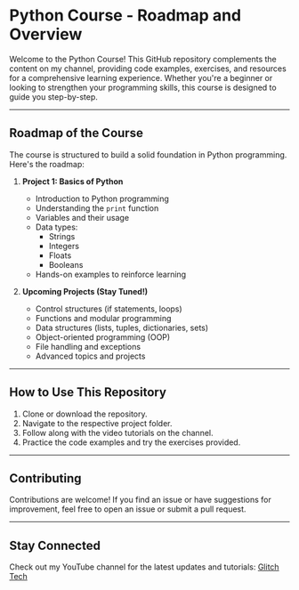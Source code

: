# Python Course - Roadmap and Overview

Welcome to the Python Course! This GitHub repository complements the content on my channel, providing code examples, exercises, and resources for a comprehensive learning experience. Whether you're a beginner or looking to strengthen your programming skills, this course is designed to guide you step-by-step.

---

## Roadmap of the Course

The course is structured to build a solid foundation in Python programming. Here's the roadmap:

1. **Project 1: Basics of Python**

   - Introduction to Python programming
   - Understanding the `print` function
   - Variables and their usage
   - Data types:
     - Strings
     - Integers
     - Floats
     - Booleans
   - Hands-on examples to reinforce learning

2. **Upcoming Projects (Stay Tuned!)**

   - Control structures (if statements, loops)
   - Functions and modular programming
   - Data structures (lists, tuples, dictionaries, sets)
   - Object-oriented programming (OOP)
   - File handling and exceptions
   - Advanced topics and projects

---

## How to Use This Repository

1. Clone or download the repository.
2. Navigate to the respective project folder.
3. Follow along with the video tutorials on the channel.
4. Practice the code examples and try the exercises provided.

---

## Contributing

Contributions are welcome! If you find an issue or have suggestions for improvement, feel free to open an issue or submit a pull request.

---

## Stay Connected
Check out my YouTube channel for the latest updates and tutorials: [Glitch Tech](https://www.youtube.com/@glitch__tech)

